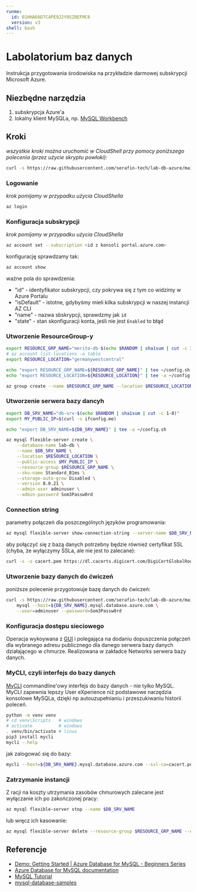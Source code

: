 ```yaml
---
runme:
  id: 01HHA66D7C4PE9J2Y0SZ0EFMC6
  version: v3
shell: bash
---
```


# Labolatorium baz danych

Instrukcja przygotowania środowiska na przykładzie darmowej subskrypcji Microsoft Azure.

## Niezbędne narzędzia

1. subskrypcja Azure'a
2. lokalny klient MySQLa, np. [MySQL Workbench](https://www.mysql.com/products/workbench/)

## Kroki

*wszystkie kroki można uruchomić w CloudShell przy pomocy poniższego polecenia (przez użycie skryptu powłoki):*

```sh {"background":"false","closeTerminalOnSuccess":"false","id":"01HZ7YPF17FA6JS6NWRSD27GZW","name":"full-setup-shell"}
curl -s https://raw.githubusercontent.com/serafin-tech/lab-db-azure/main/skrypt.sh | bash -x
```

### Logowanie

*krok pomijamy w przypadku użycia CloudShella*

```sh {"background":"false","closeTerminalOnSuccess":"false","id":"01HHA66D7BDQKDGYJYBRSF2050","name":"login"}
az login
```

### Konfiguracja subskrypcji

*krok pomijamy w przypadku użycia CloudShella*

```sh {"background":"false","closeTerminalOnSuccess":"false","id":"01HHA66D7BDQKDGYJYBVD5HFRW","name":"subscription"}
az account set --subscription <id z konsoli portal.azure.com>
```

konfigurację sprawdzamy tak:

```sh {"background":"false","closeTerminalOnSuccess":"false","id":"01HHA66D7BDQKDGYJYBWMBJPT4","name":"account-check"}
az account show
```

ważne pola do sprawdzenia:

+ "id" - identyfikator subskrypcji, czy pokrywa się z tym co widzimy w Azure Portalu
+ "isDefault" - istotne, gdybyśmy mieli kilka subskrypcji w naszej instancji AZ CLI
+ "name" - nazwa sbskrypcji, sprawdzmy jak `id`
+ "state" - stan skonfiguracji konta, jeśli nie jest `Enabled` to błąd

### Utworzenie ResourceGroup-y

```sh {"background":"false","closeTerminalOnSuccess":"false","id":"01HHA66D7BDQKDGYJYBYQ2VBAN","name":"resource-grp","promptEnv":"false"}
export RESOURCE_GRP_NAME="merito-db-$(echo $RANDOM | sha1sum | cut -c 1-8)"
# az account list-locations -o table
export RESOURCE_LOCATION="germanywestcentral"

echo "export RESOURCE_GRP_NAME=${RESOURCE_GRP_NAME}" | tee ~/config.sh
echo "export RESOURCE_LOCATION=${RESOURCE_LOCATION}" | tee -a ~/config.sh

az group create --name $RESOURCE_GRP_NAME --location $RESOURCE_LOCATION
```

### Utworzenie serwera bazy dancyh

```sh {"background":"false","closeTerminalOnSuccess":"false","id":"01HHA66D7BDQKDGYJYC1P50AG0","name":"db-server","promptEnv":"false"}
export DB_SRV_NAME="db-srv-$(echo $RANDOM | sha1sum | cut -c 1-8)"
export MY_PUBLIC_IP=$(curl -s ifconfig.me)

echo "export DB_SRV_NAME=${DB_SRV_NAME}" | tee -a ~/config.sh

az mysql flexible-server create \
    --database-name lab-db \
    --name $DB_SRV_NAME \
    --location $RESOURCE_LOCATION \
    --public-access $MY_PUBLIC_IP \
    --resource-group $RESOURCE_GRP_NAME \
    --sku-name Standard_B1ms \
    --storage-auto-grow Disabled \
    --version 8.0.21 \
    --admin-user adminuser \
    --admin-password Som3Passw0rd
```

### Connection string

parametry połączeń dla poszczególnych języków programowania:

```sh {"background":"false","closeTerminalOnSuccess":"false","id":"01HHA66D7BDQKDGYJYC36MFWBW","name":"db-server-connect"}
az mysql flexible-server show-connection-string --server-name $DB_SRV_NAME --admin-user=adminuser
```

aby połączyć się z bazą danych potrzebny będzie również certyfikat SSL (chyba, że wyłączymy SSLa, ale nie jest to zalecane):

```sh {"background":"false","closeTerminalOnSuccess":"false","id":"01HHA66D7BDQKDGYJYC5PCMMKG","name":"ssl-cert-get"}
curl -s -o cacert.pem https://dl.cacerts.digicert.com/DigiCertGlobalRootCA.crt.pem
```

### Utworzenie bazy danych do ćwiczeń

poniższe polecenie przygotowuje bazę danych do ćwiczeń:

```sh {"background":"false","closeTerminalOnSuccess":"false","id":"01HZ7YPF17FA6JS6NWRSTGTGET","name":"db-prep"}
curl -s https://raw.githubusercontent.com/serafin-tech/lab-db-azure/main/lab_db_v3.sql | \
    mysql --host=${DB_SRV_NAME}.mysql.database.azure.com \
    --user=adminuser --password=Som3Passw0rd
```

### Konfiguracja dostępu sieciowego

Operacja wykoywana z [GUI](https://portal.azure.com/) i polegająca na dodaniu dopuszczenia połączeń dla wybranego adresu publicznego dla danego serwera bazy danych działającego w chmurze. Realizowana w zakładce Networks serwera bazy danych.

### MyCLI, czyli interfejs do bazy danych

[MyCLI](https://www.mycli.net/) commandline'owy interfejs do bazy danych - nie tylko MySQL. MyCLI zapewnia lepszy User eXperience niż podstawowe narzędzia konsolowe MySQLa, dzięki np autouzupełnianiu i przeszukiwaniu historii poleceń.

```sh {"background":"false","closeTerminalOnSuccess":"false","excludeFromRunAll":"true","id":"01HHA66D7C4PE9J2Y0SRYP81T9","name":"mycli-install"}
python -m venv venv
# cd venv\Scripts   # windows
# activate          # windows
. venv/bin/activate # linux
pip3 install mycli
mycli --help
```

jak zalogować się do bazy:

```sh {"background":"false","closeTerminalOnSuccess":"false","excludeFromRunAll":"true","id":"01HHA66D7C4PE9J2Y0SV3S8PB5","name":"mycli-login"}
mycli --host=${DB_SRV_NAME}.mysql.database.azure.com --ssl-ca=cacert.pem --user=adminuser
```

### Zatrzymanie instancji

Z racji na koszty utrzymania zasobów chmurowych zalecane jest wyłączanie ich po zakończonej pracy:

```sh {"background":"false","closeTerminalOnSuccess":"false","excludeFromRunAll":"true","id":"01HHA66D7C4PE9J2Y0SX4D5K57","name":"db-server-stop"}
az mysql flexible-server stop --name $DB_SRV_NAME
```

lub wręcz ich kasowanie:

```sh {"background":"false","closeTerminalOnSuccess":"false","excludeFromRunAll":"true","id":"01HHA66D7C4PE9J2Y0SXV3RWVT","name":"db-server-delete"}
az mysql flexible-server delete --resource-group $RESOURCE_GRP_NAME --name $DB_SRV_NAME
```

## Referencje

- [Demo: Getting Started | Azure Database for MySQL - Beginners Series](https://learn.microsoft.com/en-us/shows/azure-database-for-mysql-beginners-series/demo-getting-started)
- [Azure Database for MySQL documentation](https://learn.microsoft.com/en-us/azure/mysql/)
- [MySQL Tutorial](https://www.mysqltutorial.org/)
- [mysql-database-samples](https://github.com/Azure-Samples/mysql-database-samples)
